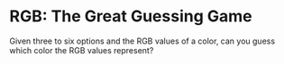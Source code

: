 # RGB: The Great Guessing Game
Given three to six options and the RGB values of a color, can you guess which color the RGB values represent?
